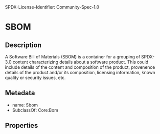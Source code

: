 SPDX-License-Identifier: Community-Spec-1.0

# SBOM

## Description

A Software Bill of Materials (SBOM) is a container for a grouping of SPDX-3.0 content
characterizing details about a software product.
This could include details of the content and composition of the product,
provenence details of the product and/or
its composition, licensing information, known quality or security issues, etc.

## Metadata

- name: Sbom
- SubclassOf: Core:Bom

## Properties
